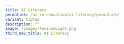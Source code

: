 ```yaml
---
title: AI Literacy
permalink: /ai-in-education/ai-literacy/permalink/
variant: tiptap
description: ""
image: /images/FaviconLight.png
third_nav_title: AI Literacy
---
```

